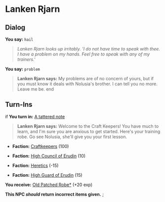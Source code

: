 # Lanken Rjarn
## Dialog

**You say:** `hail`



>*Lanken Rjarn looks up irritably. 'I do not have time to speak with thee. I have a problem on my hands. Feel free to speak with any of my trainers.'*

**You say:** `problem`



>**Lanken Rjarn says:** My problems are of no concern of yours, but if you must know it deals with Nolusia's brother. I can tell you no more. Leave me be.
end

## Turn-Ins




if **You turn in:** [A tattered note](/item/18729)


>**Lanken Rjarn says:** Welcome to the Craft Keepers! You have much to learn, and I'm sure you are anxious to get started. Here's your training robe. Go see Nolusia, she'll give you your first lesson.


* __Faction:__ [Craftkeepers](/faction/231) (100)


* __Faction:__ [High Council of Erudin](/faction/266) (10)


* __Faction:__ [Heretics](/faction/265) (-15)


* __Faction:__ [High Guard of Erudin](/faction/267) (15)


 **You receive:**  [Old Patched Robe*](/item/13549) (+20 exp)

**This NPC *should* return incorrect items given.**
;


